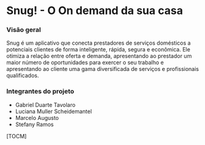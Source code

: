 # Snug! - O On demand da sua casa

### Visão geral
Snug é um aplicativo que conecta prestadores de serviços domésticos a potenciais clientes de forma inteligente, rápida, segura e econômica. Ele otimiza a relação entre oferta e demanda, apresentando ao prestador um maior número de oportunidades para exercer o seu trabalho e apresentando ao cliente uma gama diversificada de serviços e profissionais qualificados.

### Integrantes do projeto
- Gabriel Duarte Tavolaro
- Luciana Muller Scheidemantel
- Marcelo Augusto
- Stefany Ramos

[TOCM]
